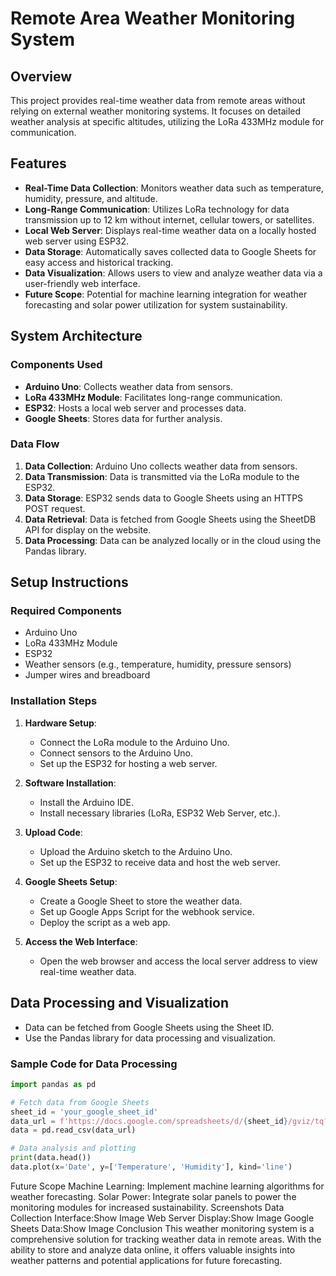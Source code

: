 # Remote Area Weather Monitoring System

## Overview

This project provides real-time weather data from remote areas without relying on external weather monitoring systems. It focuses on detailed weather analysis at specific altitudes, utilizing the LoRa 433MHz module for communication.

## Features

- **Real-Time Data Collection**: Monitors weather data such as temperature, humidity, pressure, and altitude.
- **Long-Range Communication**: Utilizes LoRa technology for data transmission up to 12 km without internet, cellular towers, or satellites.
- **Local Web Server**: Displays real-time weather data on a locally hosted web server using ESP32.
- **Data Storage**: Automatically saves collected data to Google Sheets for easy access and historical tracking.
- **Data Visualization**: Allows users to view and analyze weather data via a user-friendly web interface.
- **Future Scope**: Potential for machine learning integration for weather forecasting and solar power utilization for system sustainability.

## System Architecture

### Components Used

- **Arduino Uno**: Collects weather data from sensors.
- **LoRa 433MHz Module**: Facilitates long-range communication.
- **ESP32**: Hosts a local web server and processes data.
- **Google Sheets**: Stores data for further analysis.

### Data Flow

1. **Data Collection**: Arduino Uno collects weather data from sensors.
2. **Data Transmission**: Data is transmitted via the LoRa module to the ESP32.
3. **Data Storage**: ESP32 sends data to Google Sheets using an HTTPS POST request.
4. **Data Retrieval**: Data is fetched from Google Sheets using the SheetDB API for display on the website.
5. **Data Processing**: Data can be analyzed locally or in the cloud using the Pandas library.

## Setup Instructions

### Required Components

- Arduino Uno
- LoRa 433MHz Module
- ESP32
- Weather sensors (e.g., temperature, humidity, pressure sensors)
- Jumper wires and breadboard

### Installation Steps

1. **Hardware Setup**:
   - Connect the LoRa module to the Arduino Uno.
   - Connect sensors to the Arduino Uno.
   - Set up the ESP32 for hosting a web server.

2. **Software Installation**:
   - Install the Arduino IDE.
   - Install necessary libraries (LoRa, ESP32 Web Server, etc.).

3. **Upload Code**:
   - Upload the Arduino sketch to the Arduino Uno.
   - Set up the ESP32 to receive data and host the web server.

4. **Google Sheets Setup**:
   - Create a Google Sheet to store the weather data.
   - Set up Google Apps Script for the webhook service.
   - Deploy the script as a web app.

5. **Access the Web Interface**:
   - Open the web browser and access the local server address to view real-time weather data.

## Data Processing and Visualization

- Data can be fetched from Google Sheets using the Sheet ID.
- Use the Pandas library for data processing and visualization.

### Sample Code for Data Processing

```python
import pandas as pd

# Fetch data from Google Sheets
sheet_id = 'your_google_sheet_id'
data_url = f'https://docs.google.com/spreadsheets/d/{sheet_id}/gviz/tq?tqx=out:csv'
data = pd.read_csv(data_url)

# Data analysis and plotting
print(data.head())
data.plot(x='Date', y=['Temperature', 'Humidity'], kind='line')
```

Future Scope
Machine Learning: Implement machine learning algorithms for weather forecasting.
Solar Power: Integrate solar panels to power the monitoring modules for increased sustainability.
Screenshots
Data Collection Interface:Show Image
Web Server Display:Show Image
Google Sheets Data:Show Image
Conclusion
This weather monitoring system is a comprehensive solution for tracking weather data in remote areas. With the ability to store and analyze data online, it offers valuable insights into weather patterns and potential applications for future forecasting.
